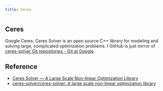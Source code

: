 ```yaml
---
title: Ceres
---
```


## Ceres
Google Ceres.
Ceres Solver is an open source C++ library for modeling and solving large, complicated optimization problems. I
GitHub is just mirror of [ceres\-solver Git repositories \- Git at Google](https://ceres-solver.googlesource.com/).


## Reference
* [Ceres Solver — A Large Scale Non\-linear Optimization Library](http://ceres-solver.org/)
* [ceres\-solver/ceres\-solver: A large scale non\-linear optimization library](https://github.com/ceres-solver/ceres-solver)
